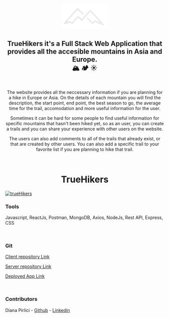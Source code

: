 <p align="center" dir="auto">
<a rel="noopener noreferrer" href="https://ihikers.netlify.app/" target="_blank">
<img src="src/images/mountainLogo.png" width="150px"></a></p>
<h2 align="center" dir="auto">TrueHikers it's a Full Stack Web Application that provides all the accesible mountains in Asia and Europe.<br>🏔️ 🏕️ ☀️</h2>

<br>

<p align="center" dir="auto">
The website provides all the neccessary information if you are planning for a hike in Europe or Asia. On the details of each mountain you will find the description, the start point, end point, the best season to go, the average time for the trail, accomodation and more useful information for the user.</p>

<p align="center" dir="auto">
Sometimes it can be hard for some people to find useful information for specific mountains that hasn't been hiked yet, so as an user, you can create a trails and you can share your experience with other users on the website.</p>

<p align="center" dir="auto">
The users can also add comments to all of the trails that already exist, or that are created by other users. You can also add a specific trail to your favorite list if you are planning to hike that trail.</p>



<br><h1 align="center" dir="auto"><strong>TrueHikers</strong></h1>


<a href="https://ihikers.netlify.app/" target="_blank">
<img src="./src/images/home_pagee.png" alt="trueHikers"/></a>

<br>


### Tools
Javascript, ReactJs, Postman, MongoDB, Axios, NodeJs, Rest API, Express, CSS

<br>

### Git


[Client repository Link](https://github.com/DianaMariaa98/Trail_Project_Client)

[Server repository Link](https://github.com/DianaMariaa98/Trail_Project_Server)

[Deployed App Link](https://ihikers.netlify.app/)

<br>

### Contributors


Diana Pirlici - [Github](https://github.com/DianaMariaa98) - [Linkedin](https://www.linkedin.com/in/diana-pirlici/)

